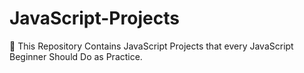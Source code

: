# JavaScript-Projects
🎉 This Repository Contains JavaScript Projects that every JavaScript Beginner Should Do as Practice.
